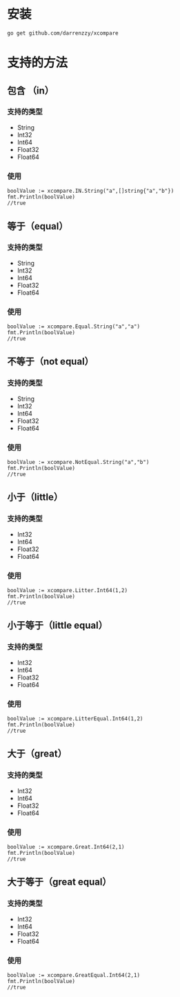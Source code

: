 # 安装
```
go get github.com/darrenzzy/xcompare 
```

# 支持的方法

## 包含 （in）
### 支持的类型
- String
- Int32
- Int64
- Float32
- Float64
### 使用
```
boolValue := xcompare.IN.String("a",[]string{"a","b"})
fmt.Println(boolValue)
//true
```

## 等于（equal）
### 支持的类型
- String
- Int32
- Int64
- Float32
- Float64
### 使用
```
boolValue := xcompare.Equal.String("a","a")
fmt.Println(boolValue)
//true
```

## 不等于（not equal）
### 支持的类型
- String
- Int32
- Int64
- Float32
- Float64
### 使用
```
boolValue := xcompare.NotEqual.String("a","b")
fmt.Println(boolValue)
//true
```

## 小于（little）
### 支持的类型
- Int32
- Int64
- Float32
- Float64
### 使用
```
boolValue := xcompare.Litter.Int64(1,2)
fmt.Println(boolValue)
//true
```

## 小于等于（little equal）
### 支持的类型
- Int32
- Int64
- Float32
- Float64
### 使用
```
boolValue := xcompare.LitterEqual.Int64(1,2)
fmt.Println(boolValue)
//true
```

## 大于（great）
### 支持的类型
- Int32
- Int64
- Float32
- Float64
### 使用
```
boolValue := xcompare.Great.Int64(2,1)
fmt.Println(boolValue)
//true
```


## 大于等于（great equal）
### 支持的类型
- Int32
- Int64
- Float32
- Float64
### 使用
```
boolValue := xcompare.GreatEqual.Int64(2,1)
fmt.Println(boolValue)
//true